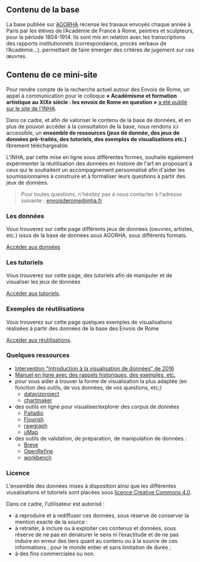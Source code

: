 ## Contenu de la base

La base publiée sur <a href="https://agorha.inha.fr/inhaprod/ark:/54721/00180">AGORHA</a> recense les travaux envoyés chaque année à Paris par les élèves de l’Académie de France à Rome, peintres et sculpteurs, pour la période 1804-1914. Ils sont mis en relation avec les transcriptions des rapports institutionnels (correspondance, procès verbaux de l’Académie…), permettant de faire émerger des critères de jugement sur ces œuvres.

## Contenu de ce mini-site

Pour rendre compte de la recherche actuel autour des Envois de Rome, un appel à communication pour le colloque **« Académisme et formation artistique au XIXe siècle : les envois de Rome en question »** <a href="https://www.inha.fr/fr/recherche/appels/appels-a-contributions/academisme-et-formation-artistique-au-xixe-siecle.html">a été publié sur le site de l'INHA</a>.

Dans ce cadre, et afin de valoriser le contenu de la base de données, et en plus de pouvoir accéder à la consultation de la base, nous rendons ici accessible, un **ensemble de ressources (jeux de donnée, des jeux de données pré-traités, des tutoriels, des exemples de visualisations etc.)** librement téléchargeable.

L'INHA, par cette mise en ligne sous différentes formes, souhaite également expérimenter la réutilisation des données en histoire de l'art en proposant à ceux qui le souhaitent un accompagnement personnalisé afin d'aider les soumissionnaires à construire et à formaliser leurs questions à partir des jeux de données.

> Pour toutes questions, n'hésitez pas à nous contacter à l'adresse suivante : envoisderome@inha.fr

### Les données

Vous trouverez sur cette page différents jeux de données (oeuvres, artistes, etc.) issus de la base de données sous AGORHA, sous différents formats.

[Accéder aux données](./datasets/datasets.md)

### Les tutoriels

Vous trouverez sur cette page, des tutoriels afin de manipuler et de visualiser les jeux de données

[Accéder aux tutoriels](./tutorials/tutorials.md).

### Exemples de réutilisations

Vous trouverez sur cette page quelques exemples de visualisations réalisées à partir des données de la base des Envois de Rome

[Accéder aux réutilisations](./visualisations/visualisations.md).

### Quelques ressources

* [Intervention "Introduction à la visualisation de données" de 2016](https://fr.slideshare.net/antoinecourtin/brve-introduction-la-visualisation-de-donnes-en-shs)
* [Manuel en ligne avec des rappels historiques, des exemples, etc.](https://datavizforall.org/)
* pour vous aider à trouver la forme de visualisation la plus adaptée (en fonction des outils, de vos données, de vos questions, etc;)
  * [datavizproject](http://datavizproject.com) 
  * [chartmaker](chartmaker.visualisingdata.com)
* des outils en ligne pour visualiser/explorer des corpus de données
  * [Palladio](http://palladio.designhumanities.org)
  * [Flourish](https://app.flourish.studio/templates)
  * [rawgraph](http://app.rawgraphs.io)
  * [uMap](https://umap.openstreetmap.fr/fr/)
* des outils de validation, de préparation, de manipulation de données :
  * [Breve](http://hdlab.stanford.edu/breve/)
  * [OpenRefine](http://openrefine.org/)
  * [workbench](http://workbenchdata.com/)
  


### Licence
L'ensemble des données mises à disposition  ainsi que les différentes viusalisations et tutoriels sont placées sous [licence Creative Commons 4.0](https://creativecommons.org/licenses/by/4.0/deed.fr).

Dans ce cadre, l’utilisateur est autorisé :
* à reproduire et à rediffuser ces données, sous réserve de conserver la mention exacte de la source :
* à retraiter, à inclure ou à exploiter ces contenus et données, sous réserve de ne pas en dénaturer le sens ni l’exactitude et de ne pas induire en erreur des tiers quant au contenu ou à la source de ces informations ;
pour le monde entier et sans limitation de durée ;
* à des fins commerciales ou non.
